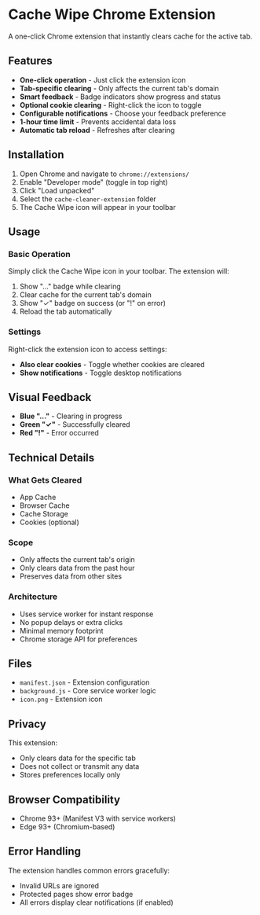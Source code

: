 # Cache Wipe Chrome Extension

A one-click Chrome extension that instantly clears cache for the active tab.

## Features

- **One-click operation** - Just click the extension icon
- **Tab-specific clearing** - Only affects the current tab's domain
- **Smart feedback** - Badge indicators show progress and status
- **Optional cookie clearing** - Right-click the icon to toggle
- **Configurable notifications** - Choose your feedback preference
- **1-hour time limit** - Prevents accidental data loss
- **Automatic tab reload** - Refreshes after clearing

## Installation

1. Open Chrome and navigate to `chrome://extensions/`
2. Enable "Developer mode" (toggle in top right)
3. Click "Load unpacked"
4. Select the `cache-cleaner-extension` folder
5. The Cache Wipe icon will appear in your toolbar

## Usage

### Basic Operation
Simply click the Cache Wipe icon in your toolbar. The extension will:
1. Show "..." badge while clearing
2. Clear cache for the current tab's domain
3. Show "✓" badge on success (or "!" on error)
4. Reload the tab automatically

### Settings
Right-click the extension icon to access settings:
- **Also clear cookies** - Toggle whether cookies are cleared
- **Show notifications** - Toggle desktop notifications

## Visual Feedback

- **Blue "..."** - Clearing in progress
- **Green "✓"** - Successfully cleared
- **Red "!"** - Error occurred

## Technical Details

### What Gets Cleared
- App Cache
- Browser Cache  
- Cache Storage
- Cookies (optional)

### Scope
- Only affects the current tab's origin
- Only clears data from the past hour
- Preserves data from other sites

### Architecture
- Uses service worker for instant response
- No popup delays or extra clicks
- Minimal memory footprint
- Chrome storage API for preferences

## Files

- `manifest.json` - Extension configuration
- `background.js` - Core service worker logic
- `icon.png` - Extension icon

## Privacy

This extension:
- Only clears data for the specific tab
- Does not collect or transmit any data
- Stores preferences locally only

## Browser Compatibility

- Chrome 93+ (Manifest V3 with service workers)
- Edge 93+ (Chromium-based)

## Error Handling

The extension handles common errors gracefully:
- Invalid URLs are ignored
- Protected pages show error badge
- All errors display clear notifications (if enabled)